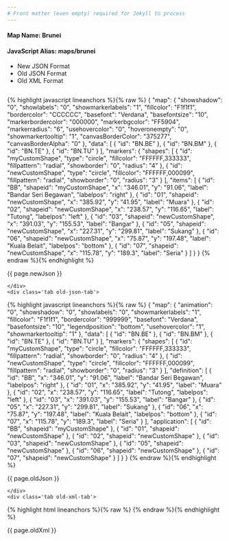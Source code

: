 ```yaml
---
# Front matter (even empty) required for Jekyll to process
---
```


#### Map Name: Brunei

#### JavaScript Alias: maps/brunei


<ul class='code-tabs'>
    <li class='active'>
        <a data-toggle='new-json'>New JSON Format</a>
    </li>
    <li>
        <a data-toggle='old-json'>Old JSON Format</a>
    </li>
    <li>
        <a data-toggle='old-xml'>Old XML Format</a>
    </li>
</ul>
<div class='tab-content'>
    <pre class='plain-code'></pre>
    <div class='tab new-json-tab active'>
{% highlight javascript lineanchors %}{% raw %}
{
    "map": {
        "showshadow": "0",
        "showlabels": "0",
        "showmarkerlabels": "1",
        "fillcolor": "F1f1f1",
        "bordercolor": "CCCCCC",
        "basefont": "Verdana",
        "basefontsize": "10",
        "markerbordercolor": "000000",
        "markerbgcolor": "FF5904",
        "markerradius": "6",
        "usehovercolor": "0",
        "hoveronempty": "0",
        "showmarkertooltip": "1",
        "canvasBorderColor": "375277",
        "canvasBorderAlpha": "0"
    },
    "data": [
        {
            "id": "BN.BE"
        },
        {
            "id": "BN.BM"
        },
        {
            "id": "BN.TE"
        },
        {
            "id": "BN.TU"
        }
    ],
    "markers": {
        "shapes": [
            {
                "id": "myCustomShape",
                "type": "circle",
                "fillcolor": "FFFFFF,333333",
                "fillpattern": "radial",
                "showborder": "0",
                "radius": "4"
            },
            {
                "id": "newCustomShape",
                "type": "circle",
                "fillcolor": "FFFFFF,000099",
                "fillpattern": "radial",
                "showborder": "0",
                "radius": "3"
            }
        ],
        "items": [
            {
                "id": "BB",
                "shapeid": "myCustomShape",
                "x": "346.01",
                "y": "91.06",
                "label": "Bandar Seri Begawan",
                "labelpos": "right"
            },
            {
                "id": "01",
                "shapeid": "newCustomShape",
                "x": "385.92",
                "y": "41.95",
                "label": "Muara"
            },
            {
                "id": "02",
                "shapeid": "newCustomShape",
                "x": "238.57",
                "y": "116.65",
                "label": "Tutong",
                "labelpos": "left"
            },
            {
                "id": "03",
                "shapeid": "newCustomShape",
                "x": "391.03",
                "y": "155.53",
                "label": "Bangar"
            },
            {
                "id": "05",
                "shapeid": "newCustomShape",
                "x": "227.31",
                "y": "299.81",
                "label": "Sukang"
            },
            {
                "id": "06",
                "shapeid": "newCustomShape",
                "x": "75.87",
                "y": "197.48",
                "label": "Kuala Belait",
                "labelpos": "bottom"
            },
            {
                "id": "07",
                "shapeid": "newCustomShape",
                "x": "115.78",
                "y": "189.3",
                "label": "Seria"
            }
        ]
    }
}
{% endraw %}{% endhighlight %}


<p class='text-success'>{{ page.newJson }}</p>

    </div>
    <div class='tab old-json-tab'>
{% highlight javascript lineanchors %}{% raw %}
{
    "map": {
        "animation": "0",
        "showshadow": "0",
        "showlabels": "0",
        "showmarkerlabels": "1",
        "fillcolor": "F1f1f1",
        "bordercolor": "999999",
        "basefont": "Verdana",
        "basefontsize": "10",
        "legendposition": "bottom",
        "usehovercolor": "1",
        "showmarkertooltip": "1"
    },
    "data": [
        {
            "id": "BN.BE"
        },
        {
            "id": "BN.BM"
        },
        {
            "id": "BN.TE"
        },
        {
            "id": "BN.TU"
        }
    ],
    "markers": {
        "shapes": [
            {
                "id": "myCustomShape",
                "type": "circle",
                "fillcolor": "FFFFFF,333333",
                "fillpattern": "radial",
                "showborder": "0",
                "radius": "4"
            },
            {
                "id": "newCustomShape",
                "type": "circle",
                "fillcolor": "FFFFFF,000099",
                "fillpattern": "radial",
                "showborder": "0",
                "radius": "3"
            }
        ],
        "definition": [
            {
                "id": "BB",
                "x": "346.01",
                "y": "91.06",
                "label": "Bandar Seri Begawan",
                "labelpos": "right"
            },
            {
                "id": "01",
                "x": "385.92",
                "y": "41.95",
                "label": "Muara"
            },
            {
                "id": "02",
                "x": "238.57",
                "y": "116.65",
                "label": "Tutong",
                "labelpos": "left"
            },
            {
                "id": "03",
                "x": "391.03",
                "y": "155.53",
                "label": "Bangar"
            },
            {
                "id": "05",
                "x": "227.31",
                "y": "299.81",
                "label": "Sukang"
            },
            {
                "id": "06",
                "x": "75.87",
                "y": "197.48",
                "label": "Kuala Belait",
                "labelpos": "bottom"
            },
            {
                "id": "07",
                "x": "115.78",
                "y": "189.3",
                "label": "Seria"
            }
        ],
        "application": [
            {
                "id": "BB",
                "shapeid": "myCustomShape"
            },
            {
                "id": "01",
                "shapeid": "newCustomShape"
            },
            {
                "id": "02",
                "shapeid": "newCustomShape"
            },
            {
                "id": "03",
                "shapeid": "newCustomShape"
            },
            {
                "id": "05",
                "shapeid": "newCustomShape"
            },
            {
                "id": "06",
                "shapeid": "newCustomShape"
            },
            {
                "id": "07",
                "shapeid": "newCustomShape"
            }
        ]
    }
}
{% endraw %}{% endhighlight %}


<p class='text-success'>{{ page.oldJson }}</p>

    </div>
    <div class='tab old-xml-tab'>
{% highlight html lineanchors %}{% raw %}
<map animation='0' showShadow='0' showLabels='0' showMarkerLabels='1' fillColor='F1f1f1' borderColor='999999' baseFont='Verdana' baseFontSize='10' legendPosition='bottom' useHoverColor='1' showMarkerToolTip='1'  >
	<data>
		<entity id='BN.BE'  />
		<entity id='BN.BM'  />
		<entity id='BN.TE'  />
		<entity id='BN.TU'  />
	</data>
	<markers>
	   <shapes>
		     <shape id='myCustomShape' type='circle' fillColor='FFFFFF,333333'  fillPattern='radial' showborder='0' radius='4'/>
			 <shape id='newCustomShape' type='circle' fillColor='FFFFFF,000099'  fillPattern='radial' showborder='0' radius='3'/>
		</shapes>
		<definition>
			<marker id='BB' x='346.01' y='91.06' label='Bandar Seri Begawan' labelPos='right'  />
			<marker id='01' x='385.92' y='41.95' label='Muara'  />
			<marker id='02' x='238.57' y='116.65' label='Tutong' labelPos='left'  />
			<marker id='03' x='391.03' y='155.53' label='Bangar'  />
			<marker id='05' x='227.31' y='299.81' label='Sukang'  />
			<marker id='06' x='75.87' y='197.48' label='Kuala Belait' labelPos='bottom'  />
			<marker id='07' x='115.78' y='189.3' label='Seria'  />
		</definition>
		<application>
			<marker id='BB' shapeId='myCustomShape'  />
			<marker id='01' shapeId='newCustomShape'  />
			<marker id='02' shapeId='newCustomShape'  />
			<marker id='03' shapeId='newCustomShape'  />
			<marker id='05' shapeId='newCustomShape'  />
			<marker id='06' shapeId='newCustomShape'  />
			<marker id='07' shapeId='newCustomShape'  />
		</application>
	</markers>
</map>
{% endraw %}{% endhighlight %}

<p class='text-success'>{{ page.oldXml }}</p>

</div>
</div>
